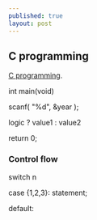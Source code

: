 ```yaml
---
published: true
layout: post
---
```

## C programming

 [C programming](https://www.coursera.org/learn/c-bian-cheng/lecture/Ju1yP/4-5-use-function-to-simplify-program).


int main(void)


scanf( "%d", &year );

  logic ? value1 : value2
  
  return 0;
  
  
### Control flow  
switch n

case {1,2,3}:
	statement;

default:

  
